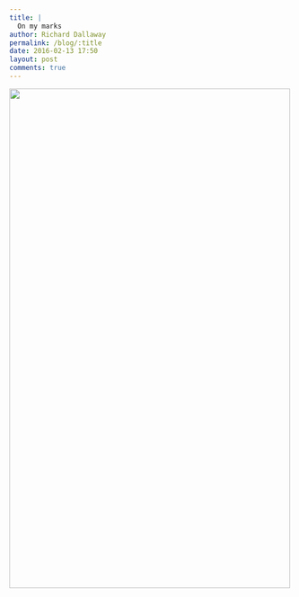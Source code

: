 ```yaml
---
title: |
  On my marks
author: Richard Dallaway
permalink: /blog/:title
date: 2016-02-13 17:50
layout: post
comments: true
---
```


<div><a href="//static.skitters.dallaway.com/tp_DSC_0577.JPG"><img src="//static.skitters.dallaway.com/tp_thumb_DSC_0577.JPG" width="500" height="889"/></a></div>


  
      
